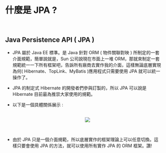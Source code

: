 # 什麼是 JPA ?

<br>


## Java Persistence API ( JPA )

* JPA 屬於 Java EE 標準。是 Java 針對 ORM ( 物件關聯對映 ) 所制定的一套介面規範，簡單說就是，Sun 公司說現在市面上一堆 ORM，那就來制定一套規範統一一下所有框架吧，告訴所有廠商去實作我的介面，這樣無論底層實現為何( Hibernate、TopLink、MyBatis )應用程式只需要使用 JPA 就可以統一操作了。

* JPA 的制定式 Hibernate 的開發者們參與訂製的，所以 JPA 可以說是 Hibernate 目前最為推崇大家使用的規範。

* 以下是一個具體關係展示 :

    <br>

    <center> <image src="./image/JPA/1.png"> </center>

<br>

* 由於 JPA 只是一個介面規範，所以底層實作的框架理論上可以任意切換。這樣只要會使用 JPA 的方法，就可以使用所有實作 JPA 的 ORM 框架。讚!



